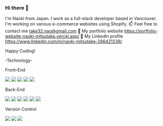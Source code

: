 ### Hi there 👋

I'm Naoki from Japan. I work as a full-stack developer based in Vancouver.
I'm working on various e-commerce websites using Shopify.
📫 Feel free to contact me take32.nao@gmail.com
🔗 My portfolio website https://portfolio-website-naoki-mitsutake.vercel.app/
🔗 My LinkedIn profile https://www.linkedin.com/in/naoki-mitsutake-286421239/

Happy Coding!

-Technology-

Front-End

<img src="https://img.shields.io/badge/-Html5-f2f2f2.svg?logo=html5&style=for-the-badge">
<img src="https://img.shields.io/badge/-Css3-1572B6.svg?logo=css3&style=for-the-badge">
<img src="https://img.shields.io/badge/-Javascript-f2f2f2.svg?logo=javascript&style=for-the-badge">
<img src="https://img.shields.io/badge/-React-f2f2f2.svg?logo=react&style=for-the-badge">
<img src="https://img.shields.io/badge/-Shopify-F2F2F2.svg?logo=Shopify&style=for-the-badge">

Back-End

<img src="https://img.shields.io/badge/-Php-111111.svg?logo=php&style=for-the-badge">
<img src="https://img.shields.io/badge/-Node.js-111111.svg?logo=node.js&style=for-the-badge">
<img src="https://img.shields.io/badge/-Express-111111.svg?logo=Express&style=for-the-badge">
<img src="https://img.shields.io/badge/-Laravel-111111.svg?logo=laravel&style=for-the-badge">
<img src="https://img.shields.io/badge/-Mysql-111111.svg?logo=mysql&style=for-the-badge">
<img src="https://img.shields.io/badge/-Mongodb-111111.svg?logo=mongodb&style=for-the-badge">

Version Control

<img src="https://img.shields.io/badge/-Git-FFAC59.svg?logo=git&style=for-the-badge">
<img src="https://img.shields.io/badge/-Github-181717.svg?logo=github&style=for-the-badge">
<img src="https://img.shields.io/badge/-Sourcetree-454e70.svg?logo=Sourcetree&style=for-the-badge">


